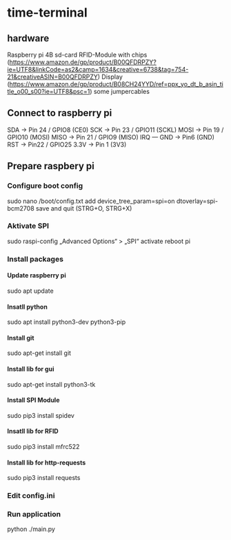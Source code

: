 # time-terminal

## hardware

Raspberry pi 4B
sd-card
RFID-Module with chips (https://www.amazon.de/gp/product/B00QFDRPZY?ie=UTF8&linkCode=as2&camp=1634&creative=6738&tag=754-21&creativeASIN=B00QFDRPZY)
Display (https://www.amazon.de/gp/product/B08CH24YYD/ref=ppx_yo_dt_b_asin_title_o00_s00?ie=UTF8&psc=1)
some jumpercables

## Connect to raspberry pi

SDA -> Pin 24 / GPIO8 (CE0)
SCK -> Pin 23 / GPIO11 (SCKL)
MOSI -> Pin 19 / GPIO10 (MOSI)
MISO -> Pin 21 / GPIO9 (MISO)
IRQ —
GND -> Pin6 (GND)
RST -> Pin22 / GPIO25
3.3V -> Pin 1 (3V3)

## Prepare raspbery pi

### Configure boot config

sudo nano /boot/config.txt
add
device_tree_param=spi=on
dtoverlay=spi-bcm2708
save and quit (STRG+O, STRG+X)

### Aktivate SPI

sudo raspi-config
„Advanced Options“ > „SPI“ activate
reboot pi

### Install packages

#### Update raspberry pi

sudo apt update

#### Insatll python

sudo apt install python3-dev python3-pip

#### Install git

sudo apt-get install git

#### Install lib for gui

sudo apt-get install python3-tk

#### Install SPI Module

sudo pip3 install spidev

#### Insatll lib for RFID

sudo pip3 install mfrc522

#### Install lib for http-requests

sudo pip3 install requests

### Edit config.ini

### Run application

python ./main.py
